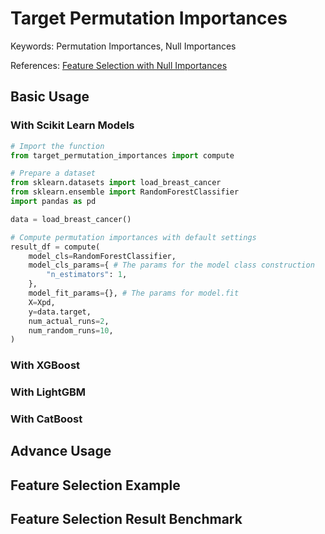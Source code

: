# Target Permutation Importances

Keywords: Permutation Importances, Null Importances

References:
[Feature Selection with Null Importances
](https://www.kaggle.com/code/ogrellier/feature-selection-with-null-importances/notebook)


## Basic Usage

### With Scikit Learn Models

```python
# Import the function
from target_permutation_importances import compute

# Prepare a dataset
from sklearn.datasets import load_breast_cancer
from sklearn.ensemble import RandomForestClassifier
import pandas as pd

data = load_breast_cancer()

# Compute permutation importances with default settings
result_df = compute(
    model_cls=RandomForestClassifier,
    model_cls_params={ # The params for the model class construction
        "n_estimators": 1,
    },
    model_fit_params={}, # The params for model.fit
    X=Xpd,
    y=data.target,
    num_actual_runs=2,
    num_random_runs=10,
)
```

### With XGBoost

### With LightGBM

### With CatBoost


## Advance Usage

## Feature Selection Example

## Feature Selection Result Benchmark